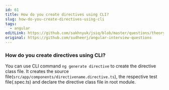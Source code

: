 ```yaml
---
id: 61
title: How do you create directives using CLI?
slug: how-do-you-create-directives-using-cli
tags:
  - angular
editLink: https://github.com/sakhnyuk/jsiq/blob/master/questions/theory/angular/61.md
original: https://github.com/sudheerj/angular-interview-questions
---
```


### How do you create directives using CLI?

You can use CLI command `ng generate directive` to create the directive class file. It creates the source file(`src/app/components/directivename.directive.ts`), the respective test file(.spec.ts) and declare the directive class file in root module.